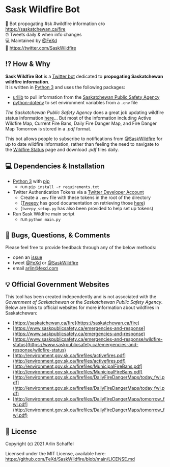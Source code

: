 # Sask Wildfire Bot  
🤖 Bot propogating #sk #wildfire information c/o https://saskatchewan.ca/fire  
⏰ Tweets daily & when info changes  
💻 Maintained by [@FeXd](https://github.com/FeXd)  
🐣 https://twitter.com/SaskWildfire  


## ⁉️ How & Why
**Sask Wildfire Bot** is a [Twitter bot](https://en.wikipedia.org/wiki/Twitter_bot) dedicated to **propogating Saskatchewan wildfire information**.  
It is written in [Python 3](https://www.python.org/) and uses the following packages:
- [urllib](https://docs.python.org/3/library/urllib.html) to pull information from the [Saskatchewan Public Safety Agency](https://saskatchewan.ca/fire)
- [python-dotenv](https://github.com/theskumar/python-dotenv) to set environment variables from a `.env` file

_The Saskatchewan Public Safety Agency_ does a great job updating wildfire status information [here](https://www.saskpublicsafety.ca/emergencies-and-response/wildfire-status)... But most of the information including Active Wildfire Map, Current Fire Bans, Daily Fire Danger Map, and Fire Danger Map Tomorrow is stored in a _.pdf_ format.

This bot allows people to subscribe to notifications from [@SaskWildfire](https://twitter.com/SaskWildfire) for up to date wildfire information, rather than feeling the need to navigate to the [Wildfire Status]((https://www.saskpublicsafety.ca/emergencies-and-response/wildfire-status)) page and download _.pdf_ files daily.


## 💻 Dependencies & Installation
- [Python 3](https://www.python.org/) with [pip](https://pypi.org/project/pip/)
     - run `pip install -r requirements.txt`
- Twitter Authentication Tokens via a [Twitter Developer Account](https://developer.twitter.com/)
     - Create a `.env` file with these tokens in the root of the directory
     - ([Tweepy](https://www.tweepy.org/) has good documentation on retrieving those [here](https://docs.tweepy.org/en/latest/auth_tutorial.html))
     - (`tweepy_setup.py` has also been provided to help set up tokens)
- Run Sask Wildfire main script
     - run `python main.py`

## 🐞 Bugs, Questions, & Comments
Please feel free to provide feedback through any of the below methods:
- open an [issue](https://github.com/FeXd/SaskWildfire/issues)  
- tweet [@FeXd](https://twitter.com/fexd) or [@SaskWildfire](https://twitter.com/SaskWildfire)  
- email <arlin@fexd.com>  

## 💡 Official Government Websites
This tool has been created independently and is not associated with the _Government of Saskatchewan_ or the _Saskatchewan Public Safety Agency_. Below are links to official websites for more information about wildfires in Saskatchewan:
- [https://saskatchewan.ca/fire](https://saskatchewan.ca/fire)
- [https://www.saskpublicsafety.ca/emergencies-and-response](https://www.saskpublicsafety.ca/emergencies-and-response)
- [https://www.saskpublicsafety.ca/emergencies-and-response/wildfire-status](https://www.saskpublicsafety.ca/emergencies-and-response/wildfire-status)
- [http://environment.gov.sk.ca/firefiles/activefires.pdf](http://environment.gov.sk.ca/firefiles/activefires.pdf)
- [http://environment.gov.sk.ca/firefiles/MunicipalFireBans.pdf](http://environment.gov.sk.ca/firefiles/MunicipalFireBans.pdf)
- [http://environment.gov.sk.ca/firefiles/DailyFireDangerMaps/today_fwi.pdf](http://environment.gov.sk.ca/firefiles/DailyFireDangerMaps/today_fwi.pdf)
- [http://environment.gov.sk.ca/firefiles/DailyFireDangerMaps/tomorrow_fwi.pdf](http://environment.gov.sk.ca/firefiles/DailyFireDangerMaps/tomorrow_fwi.pdf)

## 📜 License
Copyright (c) 2021 Arlin Schaffel

Licensed under the MIT License, available here:
https://github.com/FeXd/SaskWildfire/blob/main/LICENSE.md

